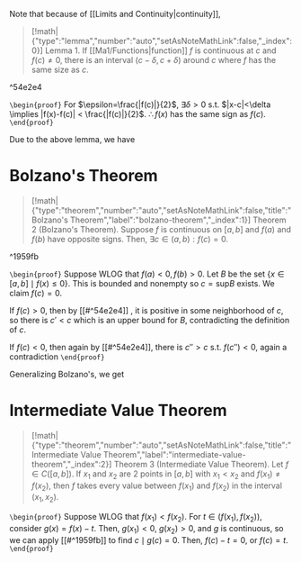 Note that because of [[Limits and Continuity|continuity]], 

> [!math|{"type":"lemma","number":"auto","setAsNoteMathLink":false,"_index":0}] Lemma 1.
> If [[Ma1/Functions|function]] $f$ is continuous at $c$ and $f(c)\neq 0$, there is an interval $(c-\delta, c+\delta)$ around $c$ where $f$ has the same size as $c$.

^54e2e4

`\begin{proof}` For $\epsilon=\frac{|f(c)|}{2}$, $\exists\delta>0$ s.t. $|x-c|<\delta \implies |f(x)-f(c)| < \frac{|f(c)|}{2}$. $\therefore f(x)$ has the same sign as $f(c)$. 
`\end{proof}`

Due to the above lemma, we have

# Bolzano's Theorem

> [!math|{"type":"theorem","number":"auto","setAsNoteMathLink":false,"title":"Bolzano's Theorem","label":"bolzano-theorem","_index":1}] Theorem 2 (Bolzano's Theorem).
> Suppose $f$ is continuous on $[a,b]$ and $f(a)$ and $f(b)$ have opposite signs. Then, $\exists c\in(a,b):f(c)=0$.

^1959fb

`\begin{proof}` Suppose WLOG that $f(a)<0, f(b)>0$. Let $B$ be the set $\{ x \in[a,b] \mid f(x)\leq 0 \}$. This is bounded and nonempty so $c=\text{sup}B$ exists. We claim $f(c)=0$. 

If $f(c)>0$, then by [[#^54e2e4]] , it is positive in some neighborhood of $c$, so there is $c'<c$ which is an upper bound for $B$, contradicting the definition of $c$.

If $f(c)<0$, then again by [[#^54e2e4]], there is $c''>c$ s.t. $f(c'')<0$, again a contradiction
`\end{proof}`

Generalizing Bolzano's, we get

# Intermediate Value Theorem

> [!math|{"type":"theorem","number":"auto","setAsNoteMathLink":false,"title":"Intermediate Value Theorem","label":"intermediate-value-theorem","_index":2}] Theorem 3 (Intermediate Value Theorem).
> Let $f\in C([a,b])$. If $x_{1}$ and $x_{2}$ are 2 points in $[a,b]$ with $x_{1}<x_{2}$ and $f(x_{1})\neq f(x_{2})$, then $f$ takes every value between $f(x_{1})$ and $f(x_{2})$ in the interval $(x_{1},x_{2})$.

`\begin{proof}` Suppose WLOG that $f(x_{1})<f(x_{2})$. For $t \in (f(x_{1}),f(x_{2}))$, consider $g(x)=f(x)-t$. Then, $g(x_{1})<0$, $g(x_{2})>0$, and $g$ is continuous, so we can apply [[#^1959fb]] to find $c\mid g(c)=0$. Then, $f(c)-t=0$, or $f(c)=t$.
`\end{proof}`